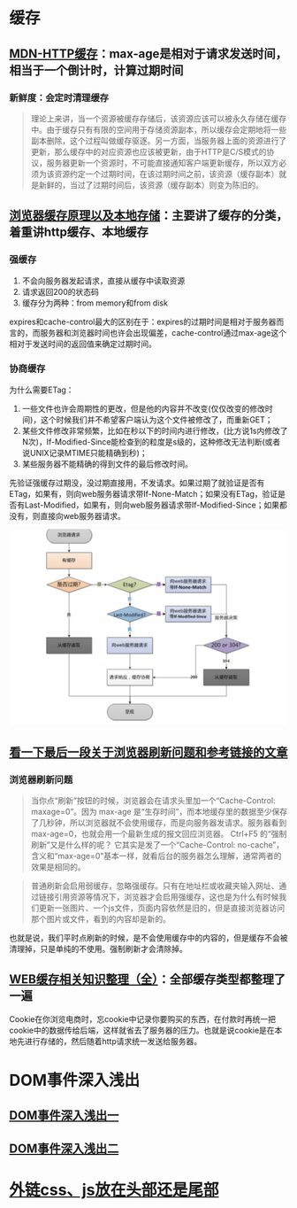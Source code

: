 # 缓存

## [MDN-HTTP缓存](https://developer.mozilla.org/zh-CN/docs/Web/HTTP/Caching)：max-age是相对于请求发送时间，相当于一个倒计时，计算过期时间

### 新鲜度：会定时清理缓存

>理论上来讲，当一个资源被缓存存储后，该资源应该可以被永久存储在缓存中。由于缓存只有有限的空间用于存储资源副本，所以缓存会定期地将一些副本删除，这个过程叫做缓存驱逐。另一方面，当服务器上面的资源进行了更新，那么缓存中的对应资源也应该被更新，由于HTTP是C/S模式的协议，服务器更新一个资源时，不可能直接通知客户端更新缓存，所以双方必须为该资源约定一个过期时间，在该过期时间之前，该资源（缓存副本）就是新鲜的，当过了过期时间后，该资源（缓存副本）则变为陈旧的。

## [浏览器缓存原理以及本地存储](https://segmentfault.com/a/1190000017185195)：主要讲了缓存的分类，着重讲http缓存、本地缓存

### 强缓存

1. 不会向服务器发起请求，直接从缓存中读取资源
2. 请求返回200的状态码
3. 缓存分为两种：from memory和from disk

expires和cache-control最大的区别在于：expires的过期时间是相对于服务器而言的，而服务器和浏览器时间也许会出现偏差，cache-control通过max-age这个相对于发送时间的返回值来确定过期时间。

### 协商缓存

为什么需要ETag：
1. 一些文件也许会周期性的更改，但是他的内容并不改变(仅仅改变的修改时间)，这个时候我们并不希望客户端认为这个文件被修改了，而重新GET；
2. 某些文件修改非常频繁，比如在秒以下的时间内进行修改，(比方说1s内修改了N次)，If-Modified-Since能检查到的粒度是s级的，这种修改无法判断(或者说UNIX记录MTIME只能精确到秒)；
3. 某些服务器不能精确的得到文件的最后修改时间。

先验证强缓存过期没，没过期直接用，不发请求。如果过期了就验证是否有ETag，如果有，则向web服务器请求带If-None-Match；如果没有ETag，验证是否有Last-Modified，如果有，则向web服务器请求带If-Modified-Since；如果都没有，则直接向web服务器请求。

![缓存](./img/缓存.png)

## [看一下最后一段关于浏览器刷新问题和参考链接的文章](https://zhuanlan.zhihu.com/p/111190645)

### 浏览器刷新问题

>当你点“刷新”按钮的时候，浏览器会在请求头里加一个“Cache-Control: maxage=0”。因为 max-age 是“生存时间”，而本地缓存里的数据至少保存了几秒钟，所以浏览器就不会使用缓存，而是向服务器发请求。服务器看到 max-age=0，也就会用一个最新生成的报文回应浏览器。
>Ctrl+F5 的“强制刷新”又是什么样的呢？
>它其实是发了一个“Cache-Control: no-cache”，含义和“max-age=0”基本一样，就看后台的服务器怎么理解，通常两者的效果是相同的。

>普通刷新会启用弱缓存，忽略强缓存。只有在地址栏或收藏夹输入网址、通过链接引用资源等情况下，浏览器才会启用强缓存，这也是为什么有时候我们更新一张图片、一个js文件，页面内容依然是旧的，但是直接浏览器访问那个图片或文件，看到的内容却是新的。

也就是说，我们平时点刷新的时候，是不会使用缓存中的内容的，但是缓存不会被清理掉，只是单纯的不使用。强制刷新才会清除掉。

## [WEB缓存相关知识整理（全）](https://segmentfault.com/a/1190000009638800)：全部缓存类型都整理了一遍

Cookie在你浏览电商时，忘cookie中记录你要购买的东西，在付款时再统一把cookie中的数据传给后端，这样就省去了服务器的压力。也就是说cookie是在本地先进行存储的，然后随着http请求统一发送给服务器。

# DOM事件深入浅出

## [DOM事件深入浅出一](https://segmentfault.com/a/1190000007082623)
## [DOM事件深入浅出二](https://segmentfault.com/a/1190000007147895)



# [外链css、js放在头部还是尾部](https://cloud.tencent.com/developer/article/1548266#:~:text=header%E4%B8%ADscript%E5%92%8C%E5%A4%96,%E6%94%BE%E5%A4%96%E9%93%BEcss%E5%89%8D%E9%9D%A2%E3%80%82)


## []()
## []()
## []()